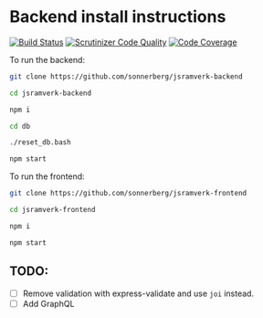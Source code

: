 # Backend install instructions

[![Build Status](https://travis-ci.com/sonnerberg/jsramverk-backend.svg?branch=master)](https://travis-ci.com/sonnerberg/jsramverk-backend) [![Scrutinizer Code Quality](https://scrutinizer-ci.com/g/sonnerberg/jsramverk-backend/badges/quality-score.png?b=master)](https://scrutinizer-ci.com/g/sonnerberg/jsramverk-backend/?branch=master) [![Code Coverage](https://scrutinizer-ci.com/g/sonnerberg/jsramverk-backend/badges/coverage.png?b=master)](https://scrutinizer-ci.com/g/sonnerberg/jsramverk-backend/?branch=master)

To run the backend:
```bash
git clone https://github.com/sonnerberg/jsramverk-backend 
```
```bash
cd jsramverk-backend 
```
```bash
npm i 
```
```bash
cd db
```
```bash
./reset_db.bash
```
```bash
npm start
```

To run the frontend:
```bash
git clone https://github.com/sonnerberg/jsramverk-frontend 
```
```bash
cd jsramverk-frontend 
```
```bash
npm i
```
```bash
npm start
```

## TODO:
- [ ] Remove validation with express-validate and use `joi` instead.
- [ ] Add GraphQL